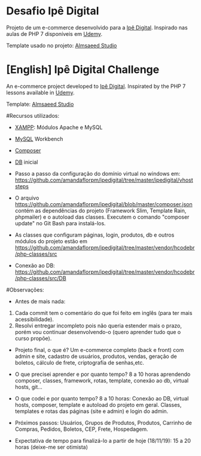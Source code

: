 # Desafio Ipê Digital

Projeto de um e-commerce desenvolvido para a [Ipê Digital](http://ipe.digital). Inspirado nas aulas de PHP 7 disponíveis em [Udemy](https://www.udemy.com/course/curso-php-7-online).

Template usado no projeto: [Almsaeed Studio](https://almsaeedstudio.com)

# [English] Ipê Digital Challenge

An e-commerce project developed to [Ipê Digital](http://ipe.digital). Inspirated by the PHP 7 lessons available in [Udemy](https://www.udemy.com/course/curso-php-7-online).

Template: [Almsaeed Studio](https://almsaeedstudio.com)

#Recursos utilizados:

- [XAMPP](https://www.apachefriends.org/pt_br/index.html): Módulos Apache e MySQL
- [MySQL](https://www.mysql.com/) Workbench
- [Composer](https://getcomposer.org/)

- [DB](https://github.com/amandaflorpm/ipedigital/tree/master/db) inicial
- Passo a passo da configuração do domínio virtual no windows em: https://github.com/amandaflorpm/ipedigital/tree/master/ipedigital/vhoststeps
- O arquivo https://github.com/amandaflorpm/ipedigital/blob/master/composer.json contém as dependências do projeto (Framework Slim, Template Rain, phpmailer) e o autoload das classes. Executem o comando "composer update" no Git Bash para instalá-los.
- As classes que configuram páginas, login, produtos, db e outros módulos do projeto estão em https://github.com/amandaflorpm/ipedigital/tree/master/vendor/hcodebr/php-classes/src
- Conexão ao DB: https://github.com/amandaflorpm/ipedigital/tree/master/vendor/hcodebr/php-classes/src/DB

#Observações:
- Antes de mais nada:
1. Cada commit tem o comentário do que foi feito em inglês (para ter mais acessibilidade).
2. Resolvi entregar incompleto pois não queria estender mais o prazo, porém vou continuar desenvolvendo-o (quero aprender tudo que o curso propõe).

- Projeto final, o que é?
Um e-commerce completo (back e front) com admin e site, cadastro de usuários, produtos, vendas, geração de boletos, cálculo de frete, criptografia de senhas,etc.

- O que precisei aprender e por quanto tempo?
8 a 10 horas aprendendo composer, classes, framework, rotas, template, conexão ao db, virtual hosts, git...

- O que codei e por quanto tempo?
8 a 10 horas:
Conexão ao DB, virtual hosts, composer, template e autoload do projeto em geral. Classes, templates e rotas das páginas (site e admin) e login do admin.

- Próximos passos: Usuários, Grupos de Produtos, Produtos, Carrinho de Compras, Pedidos, Boletos, CEP, Frete, Hospedagem.

- Expectativa de tempo para finalizá-lo a partir de hoje (18/11/19): 
15 a 20 horas (deixe-me ser otimista)
